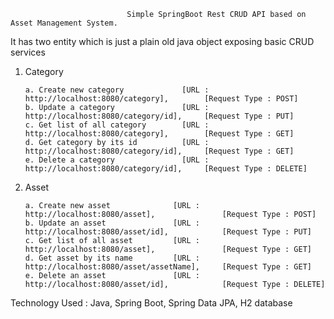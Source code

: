                               Simple SpringBoot Rest CRUD API based on Asset Management System.

It has two entity which is just a plain old java object exposing basic CRUD services
1. Category

       a. Create new category             [URL : http://localhost:8080/category],        [Request Type : POST]
       b. Update a category               [URL : http://localhost:8080/category/id],     [Request Type : PUT]
       c. Get list of all category        [URL : http://localhost:8080/category],        [Request Type : GET]
       d. Get category by its id          [URL : http://localhost:8080/category/id],     [Request Type : GET]
       e. Delete a category               [URL : http://localhost:8080/category/id],     [Request Type : DELETE]


2. Asset

       a. Create new asset              [URL : http://localhost:8080/asset],               [Request Type : POST]
       b. Update an asset               [URL : http://localhost:8080/asset/id],            [Request Type : PUT]
       c. Get list of all asset         [URL : http://localhost:8080/asset],               [Request Type : GET]
       d. Get asset by its name         [URL : http://localhost:8080/asset/assetName],     [Request Type : GET]
       e. Delete an asset               [URL : http://localhost:8080/asset/id],            [Request Type : DELETE]
       

Technology Used : Java, Spring Boot, Spring Data JPA, H2 database
